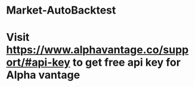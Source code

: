 # Market-AutoBacktest

# Visit https://www.alphavantage.co/support/#api-key to get free api key for Alpha vantage